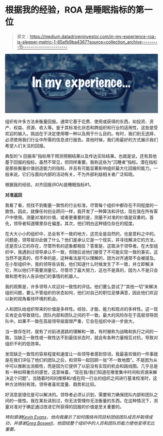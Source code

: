 # 根据我的经验，ROA 是睡眠指标的第一位

> 原文：<https://medium.datadriveninvestor.com/in-my-experience-roa-is-sleeper-metric-1-85afb9ba4367?source=collection_archive---------11----------------------->

![](img/d7731d16dc5db052ac51fb0348ab3485.png)

组织有许多方法来衡量回报。通常它基于花费、使用或获得的东西，如投资、资产、权益、资源、收入等。鉴于其标准化状态和跨组织和行业的适用性，这些是受欢迎的输入。挑战在于决定使用哪一种以及用于什么目的。有时，我们别无选择，必须使用我们行业中所需的信息进行报告。其他时候，我们用最好的方式展示我们希望人们关注的回报。

典型的“x 回报率”指标用于预测预期结果以及传达实际结果。也就是说，还有其他基于回报的指标，虽然不常见，但同样重要。我称这些为“沉睡者”指标。潜在指标是那些衡量价值创造能力的指标，并且有可能显著影响组织最大化回报的能力。一般来说，它们与面向内部的活动有关，不为外部利益相关者广泛知晓。

根据我的经验，对齐回报(ROA)是睡眠指标#1。

**对准返回**

我看了看，但找不到衡量一致性的行业标准，尽管每个组织中都存在不同程度的一致性。因此，就像任何创业顾问一样，我开发了一种算法和评估，现在我在所有客户中使用。测量对准的价值，或者更重要的是，测量不对准的价值是双重的。首先，领导者知道哪里存在偏差。其次，他们明白这种错位存在的程度。

在大大小小的组织中，总会有不一致的地方，这完全是自然的，也是意料之中的。问题是，领导层对此做了什么？他们是承认它是一个现实，并寻找解决它的方法，还是否认它的存在，尽管所有的迹象都相反？答案是，这取决于领导者。在大型组织中，我遇到过领导承认不一致，但随后说他们接受了不可能实现一致的事实。这当然不是真的，但不幸的是，这种看法是可以理解的，因为对齐通常不会被提及。在小型组织中，我的领导告诉我，他们知道什么时候发生了不一致，并立即解决它，所以他们不需要测量它。尽管尽了最大努力，这也不是真的，因为人不是只会做和思考别人告诉他们的事情的机器人。

我的观察是，许多领导人欢迎对一致性的评估。他们要么尝试了“其他一切”来解决组织问题，要么不管组织的状态如何，他们对自己的职位足够满意，因此他们欢迎以新的视角看待环境的机会。

人和团队给组织带来的价值是多样性。经验、才能、能力和观点的多样性。这一现实肯定会导致错位。团队内部和团队之间的不一致。最大的风险存在于高层领导团队中。如果不一致在高层领导层面很严重，它会在组织中进一步放大。

当一致存在时，就有了对前进道路的理解和一致，有时被称为战略和执行之间的一致。当缺乏一致性或一致性达不到最佳状态时，就会有各种力量相互对抗，导致对组织不利的低效率。

发现缺乏一致性的容易程度和速度让一些领导者感到惊讶。我最喜欢做的一件事就是在我们评估了他们的团队之后，和领导一起回顾一张“不一致地图”。不是因为从中可以推断出消极性，而是因为它提供了以前没有实现的机会和路线图。几乎总是有一种如释重负的感觉，这意味着，“现在我/我们知道在哪里集中时间和资源来解决这个问题”。当随着时间的推移和/或在同一行业的组织之间进行基准校准时，这种方法特别有效。领导者喜欢度量、趋势和比较。

好消息是错位是可以解决的。领导者必须认识到，需要努力确保团队内部和团队之间的一致性。我在某处读到过，你无法管理你无法衡量的东西。在这种情况下，测量对准对于确定通过改进它所获得的回报的价值是至关重要的。

*特别感谢*[*Kevin Evans*](https://www.linkedin.com/in/ksevans26/)*，他向我展示了如何围绕共同目标团结团队成员并取得成功，并感谢*[*Greg Boswell*](https://www.linkedin.com/in/gbboswell/)*，他团结整个组织中的人员和团队的能力使他变得无比重要。*